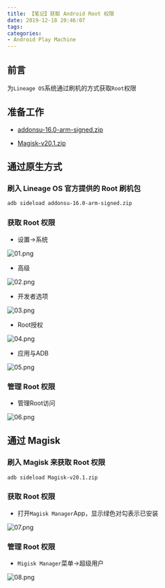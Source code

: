 ```yaml
---
title: 【笔记】获取 Android Root 权限
date: 2019-12-18 20:46:07
tags:
categories:
- Android Play Machine
---
```


## 前言

为`Lineage OS`系统通过刷机的方式获取`Root`权限

<!-- more -->

## 准备工作

- [addonsu-16.0-arm-signed.zip](https://download.lineageos.org/extras)

- [Magisk-v20.1.zip](https://github.com/topjohnwu/Magisk/releases)

## 通过原生方式

### 刷入 Lineage OS 官方提供的 Root 刷机包

``` bash
adb sideload addonsu-16.0-arm-signed.zip
```

### 获取 Root 权限

- 设置->系统

![01.png](/images/20191218204607/01.png)

- 高级

![02.png](/images/20191218204607/02.png)

- 开发者选项

![03.png](/images/20191218204607/03.png)

- Root授权

![04.png](/images/20191218204607/04.png)

- 应用与ADB

![05.png](/images/20191218204607/05.png)

### 管理 Root 权限

- 管理Root访问

![06.png](/images/20191218204607/06.png)

## 通过 Magisk

### 刷入 Magisk 来获取 Root 权限

``` bash
adb sideload Magisk-v20.1.zip
```

### 获取 Root 权限

- 打开`Magisk Manager`App，显示绿色对勾表示已安装

![07.png](/images/20191218204607/07.png)

### 管理 Root 权限

- `Migisk Manager`菜单->超级用户

![08.png](/images/20191218204607/08.png)


